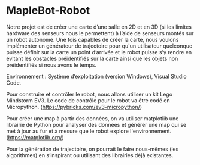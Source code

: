# MapleBot-Robot
Notre projet est de créer une carte d’une salle en 2D et en 3D (si les limites hardware des senseurs nous le permettent) à l’aide de senseurs montés sur un robot autonome. Une fois capables de créer la carte, nous voulons implémenter un générateur de trajectoire pour qu'un utilisateur quelconque puisse définir sur la carte un point d’arrivée et le robot puisse s’y rendre en évitant les obstacles préidentifiés sur la carte ainsi que les objets non préidentifiés si nous avons le temps.

Environnement : Système d’exploitation (version Windows), Visual Studio Code.

Pour construire et contrôler le robot, nous allons utiliser un kit Lego Mindstorm EV3. Le code de contrôle pour le robot va être codé en Micropython. (https://pybricks.com/ev3-micropython/)

Pour créer une map à partir des données, on va utiliser matplotlib une librairie de Python pour analyser des données et générer une map qui se met à jour au fur et à mesure que le robot explore l'environnement. (https://matplotlib.org/)

Pour la génération de trajectoire, on pourrait le faire nous-mêmes (les algorithmes) en s’inspirant ou utilisant des librairies déjà existantes.